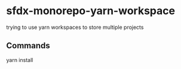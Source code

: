 # sfdx-monorepo-yarn-workspace
trying to use yarn workspaces to store multiple projects


## Commands
yarn install